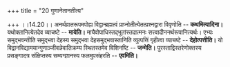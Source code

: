 +++
title = "20 गुणानेतानतीत्य"

+++
।।14.20।। अनर्थव्रातरूपमपोह्य विद्वान्ब्रह्मत्वं
प्राप्नोतीत्येतत्प्रश्नद्वारा विवृणोति -- **कथमित्यादिना।**
यथोक्तानित्येतदेव व्याचष्टे -- **मायेति।**
मायैवोपाधिस्तद्भूतांस्तदात्मनः सत्त्वादीननर्थरूपानित्यर्थः। एभ्यः
समुद्भवन्तीति समुद्भवा देहस्य समुद्भवा देहसमुद्भवास्तानिति व्युत्पत्तिं
गृहीत्वा व्याचष्टे -- **देहोत्पत्तीति।** यो
विद्वानविद्यामयान्गुणाञ्जीवन्नेवातिक्रम्य स्थितस्तमेव विशिनष्टि --
**जन्मेति।** पुरस्ताद्विस्तरेणोक्तस्य प्रसङ्गादत्र संक्षिप्तस्य
सम्यग्ज्ञानस्य फलमुपसंहरति -- **एवमिति।**
